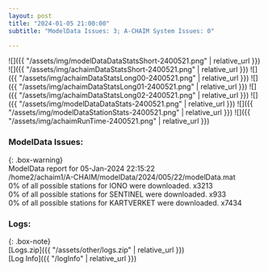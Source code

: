 ```yaml
---
layout: post
title: "2024-01-05 21:00:00"
subtitle: "ModelData Issues: 3; A-CHAIM System Issues: 0"

---
```


![]({{ "/assets/img/modelDataDataStatsShort-2400521.png" | relative_url }})
![]({{ "/assets/img/achaimDataStatsShort-2400521.png" | relative_url }})
![]({{ "/assets/img/achaimDataStatsLong00-2400521.png" | relative_url }})
![]({{ "/assets/img/achaimDataStatsLong01-2400521.png" | relative_url }})
![]({{ "/assets/img/achaimDataStatsLong02-2400521.png" | relative_url }})
![]({{ "/assets/img/modelDataDataStats-2400521.png" | relative_url }})
![]({{ "/assets/img/modelDataStationStats-2400521.png" | relative_url }})
![]({{ "/assets/img/achaimRunTime-2400521.png" | relative_url }})


### ModelData Issues:  
  
{: .box-warning}  
 ModelData report for 05-Jan-2024 22:15:22   
 /home2/achaim1/A-CHAIM/modelData/2024/005/22/modelData.mat   
 0% of all possible stations for IONO were downloaded. x3213   
 0% of all possible stations for SENTINEL were downloaded. x933   
 0% of all possible stations for KARTVERKET were downloaded. x7434   
  


### Logs:  
  
{: .box-note}  
[Logs.zip]({{ "/assets/other/logs.zip" | relative_url }})  
[Log Info]({{ "/logInfo" | relative_url }})  
